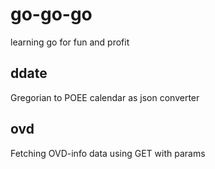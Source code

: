 # go-go-go

learning go for fun and profit

## ddate
Gregorian to POEE calendar as json converter

## ovd
Fetching OVD-info data using GET with params